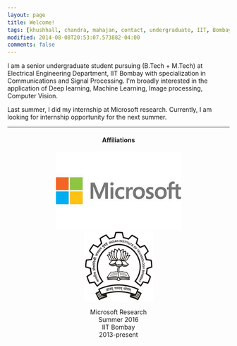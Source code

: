 ```yaml
---
layout: page
title: Welcome!
tags: [khushhall, chandra, mahajan, contact, undergraduate, IIT, Bombay, Microsoft Research, machine learning, deep learning]
modified: 2014-08-08T20:53:07.573882-04:00
comments: false
---
```


I am a senior undergraduate student pursuing (B.Tech + M.Tech) at Electrical Engineering Department, IIT Bombay with specialization in Communications and Signal Processing. I'm broadly interested in the application of Deep learning, Machine Learning, Image processing, Computer Vision.

Last summer, I did my internship at Microsoft research. Currently, I am looking for internship opportunity for the next summer.

----
<h4 align="center">Affiliations</h4>
<figure align="center" class="affils">
    <a href="https://www.microsoft.com/en-us/research/lab/microsoft-research-india/"><img src="/images/msr-logo.jpg"></a>
    <a href="http://www.iitb.ac.in/"><img src="/images/iitb-logo.jpeg"></a>
</figure>
<figure align="center" class="affils">
    <figcaption>Microsoft Research<br>Summer 2016</figcaption>
    <figcaption>IIT Bombay<br>2013-present</figcaption>
</figure>
